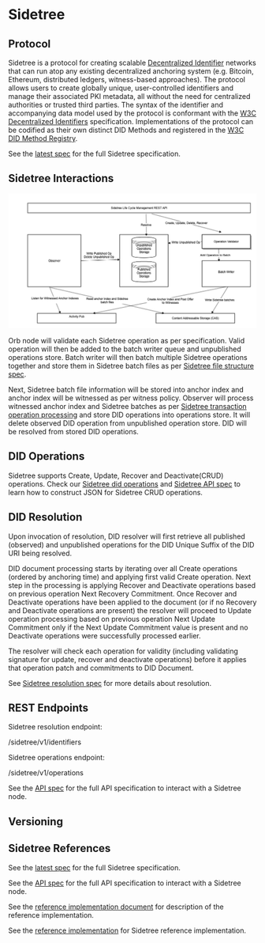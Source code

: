 # Sidetree

## Protocol

Sidetree is a protocol for creating scalable [Decentralized Identifier](https://w3c.github.io/did-core/) networks 
that can run atop any existing decentralized anchoring system (e.g. Bitcoin, Ethereum, distributed ledgers, 
witness-based approaches). The protocol allows users to create globally unique, user-controlled identifiers 
and manage their associated PKI metadata, all without the need for centralized authorities or trusted third parties. 
The syntax of the identifier and accompanying data model used by the protocol is conformant with the 
[W3C Decentralized Identifiers](https://w3c.github.io/did-core/) specification. 
Implementations of the protocol can be codified as their own distinct DID Methods and registered in the 
[W3C DID Method Registry](https://w3c.github.io/did-spec-registries/#did-methods).

See the [latest spec](https://identity.foundation/sidetree/spec/) <span></span> for the full Sidetree specification.

## Sidetree Interactions

![Sidetree Interactions Diagram](../_static/orb/sidetree-interactions.png)

Orb node will validate each Sidetree operation as per specification. Valid operation will then be added 
to the batch writer queue and unpublished operations store. Batch writer will then batch multiple Sidetree 
operations together and store them in Sidetree batch files as per 
[Sidetree file structure spec](https://identity.foundation/sidetree/spec/#file-structures). 

Next, Sidetree batch file information will be stored into anchor index and anchor index will be witnessed 
as per witness policy. Observer will process witnessed anchor index and Sidetree batches as per 
[Sidetree transaction operation processing](https://identity.foundation/sidetree/spec/#transaction-operation-processing) 
and store DID operations into operations store.  It will delete observed DID operation from unpublished operation store.
DID will be resolved from stored DID operations.

## DID Operations

Sidetree supports Create, Update, Recover and Deactivate(CRUD) operations. 
Check our [Sidetree did operations](https://identity.foundation/sidetree/spec/#did-operations) and 
[Sidetree API spec](https://identity.foundation/sidetree/api/) to learn how to construct JSON for Sidetree CRUD operations.

## DID Resolution

Upon invocation of resolution, DID resolver will first retrieve all published (observed) and unpublished operations 
for the DID Unique Suffix of the DID URI being resolved.

DID document processing starts by iterating over all Create operations (ordered by anchoring time) and applying 
first valid Create operation. 
Next step in the processing is applying Recover and Deactivate operations based on previous operation Next Recovery Commitment. 
Once Recover and Deactivate operations have been applied to the document (or if no Recovery and Deactivate operations are present) 
the resolver will proceed to Update operation processing based on previous operation Next Update Commitment only if 
the Next Update Commitment value is present and no Deactivate operations were successfully processed earlier.

The resolver will check each operation for validity (including validating signature for update, recover and deactivate operations) 
before it applies that operation patch and commitments to DID Document.

See [Sidetree resolution spec](https://identity.foundation/sidetree/spec/#resolution) for more details about resolution.

## REST Endpoints

Sidetree resolution endpoint:

/sidetree/v1/identifiers

Sidetree operations endpoint:

/sidetree/v1/operations

See the [API spec](https://identity.foundation/sidetree/api/) for the full API specification to interact with a Sidetree node.

## Versioning

## Sidetree References

See the [latest spec](https://identity.foundation/sidetree/spec/) for the full Sidetree specification.

See the [API spec](https://identity.foundation/sidetree/api/) for the full API specification to interact with a Sidetree node.

See the [reference implementation document](https://github.com/decentralized-identity/sidetree/blob/master/docs/core.md) for description of the reference implementation.

See the [reference implementation](https://github.com/decentralized-identity/sidetree) for Sidetree reference implementation.


